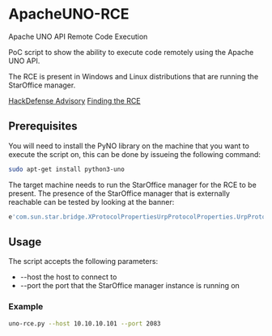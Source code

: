 # ApacheUNO-RCE
Apache UNO API Remote Code Execution

PoC script to show the ability to execute code remotely using the Apache UNO API. 

The RCE is present in Windows and Linux distributions that are running the StarOffice manager.

[HackDefense Advisory](https://hackdefense.com/blog/security-advisory-rce-in-apache-uno-api/)
[Finding the RCE](https://hackdefense.com/blog/finding-RCE-capabilities-in-the-apache-uno-api/)

## Prerequisites
You will need to install the PyNO library on the machine that you want to execute the script on, this can be done by issueing the following command:
```sh
sudo apt-get install python3-uno
```

The target machine needs to run the StarOffice manager for the RCE to be present. The presence of the StarOffice manager that is externally reachable can be tested by looking at the banner:
```sh
e'com.sun.star.bridge.XProtocolPropertiesUrpProtocolProperties.UrpProtocolPropertiesTid'
```

## Usage
The script accepts the following parameters:
* --host the host to connect to
* --port the port that the StarOffice manager instance is running on

### Example
```sh
uno-rce.py --host 10.10.10.101 --port 2083
```
